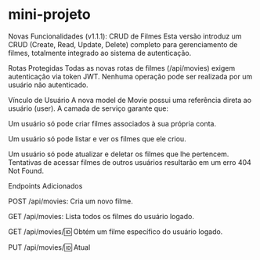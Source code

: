 # mini-projeto

Novas Funcionalidades (v1.1.1): CRUD de Filmes
Esta versão introduz um CRUD (Create, Read, Update, Delete) completo para gerenciamento de filmes, totalmente integrado ao sistema de autenticação.

Rotas Protegidas
Todas as novas rotas de filmes (/api/movies) exigem autenticação via token JWT. Nenhuma operação pode ser realizada por um usuário não autenticado.

Vínculo de Usuário
A nova model de Movie possui uma referência direta ao usuário (user). A camada de serviço garante que:

Um usuário só pode criar filmes associados à sua própria conta.

Um usuário só pode listar e ver os filmes que ele criou.

Um usuário só pode atualizar e deletar os filmes que lhe pertencem. Tentativas de acessar filmes de outros usuários resultarão em um erro 404 Not Found.

Endpoints Adicionados

POST /api/movies: Cria um novo filme.

GET /api/movies: Lista todos os filmes do usuário logado.

GET /api/movies/:id: Obtém um filme específico do usuário logado.

PUT /api/movies/:id: Atual
